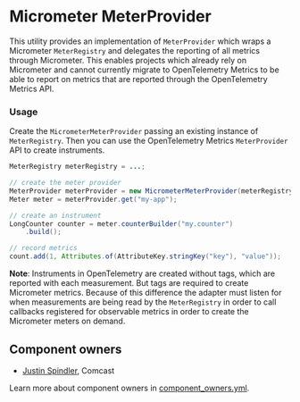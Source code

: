 # Micrometer MeterProvider

This utility provides an implementation of `MeterProvider` which wraps a Micrometer `MeterRegistry`
and delegates the reporting of all metrics through Micrometer.  This enables projects which already
rely on Micrometer and cannot currently migrate to OpenTelemetry Metrics to be able to report on
metrics that are reported through the OpenTelemetry Metrics API.

### Usage

Create the `MicrometerMeterProvider` passing an existing instance of `MeterRegistry`.  Then you can
use the OpenTelemetry Metrics `MeterProvider` API to create instruments.

```java
MeterRegistry meterRegistry = ...;

// create the meter provider
MeterProvider meterProvider = new MicrometerMeterProvider(meterRegistry);
Meter meter = meterProvider.get("my-app");

// create an instrument
LongCounter counter = meter.counterBuilder("my.counter")
    .build();

// record metrics
count.add(1, Attributes.of(AttributeKey.stringKey("key"), "value"));
```

**Note**: Instruments in OpenTelemetry are created without tags, which are reported with each
measurement.  But tags are required to create Micrometer metrics.  Because of this difference the
adapter must listen for when measurements are being read by the `MeterRegistry` in order to call
callbacks registered for observable metrics in order to create the Micrometer meters on demand.

## Component owners

- [Justin Spindler](https://github.com/HaloFour), Comcast

Learn more about component owners in [component_owners.yml](../.github/component_owners.yml).
